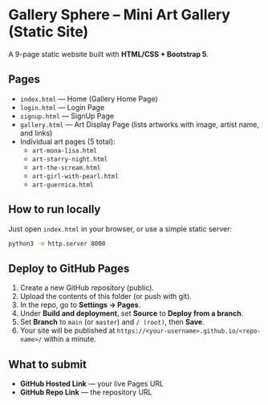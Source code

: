 
# Gallery Sphere – Mini Art Gallery (Static Site)

A 9-page static website built with **HTML/CSS + Bootstrap 5**.

## Pages
- `index.html` — Home (Gallery Home Page)
- `login.html` — Login Page
- `signup.html` — SignUp Page
- `gallery.html` — Art Display Page (lists artworks with image, artist name, and links)
- Individual art pages (5 total):
  - `art-mona-lisa.html`
  - `art-starry-night.html`
  - `art-the-scream.html`
  - `art-girl-with-pearl.html`
  - `art-guernica.html`

## How to run locally
Just open `index.html` in your browser, or use a simple static server:

```bash
python3 -m http.server 8000
```

## Deploy to GitHub Pages
1. Create a new GitHub repository (public).
2. Upload the contents of this folder (or push with git).
3. In the repo, go to **Settings → Pages**.
4. Under **Build and deployment**, set **Source** to **Deploy from a branch**.
5. Set **Branch** to `main` (or `master`) and `/ (root)`, then **Save**.
6. Your site will be published at `https://<your-username>.github.io/<repo-name>/` within a minute.

## What to submit
- **GitHub Hosted Link** — your live Pages URL
- **GitHub Repo Link** — the repository URL
